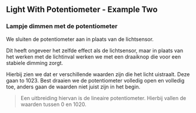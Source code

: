 ## Light With Potentiometer - Example Two

### Lampje dimmen met de potentiometer

We sluiten de potentiometer aan in plaats van de lichtsensor.

Dit heeft ongeveer het zelfde effect als de lichtsensor, maar in plaats van het werken met de lichtinval werken we met een draaiknop die voor een stabiele dimming zorgt.

Hierbij zien we dat er verschillende waarden zijn die het licht uistraalt. Deze gaan to 1023.
Best draaien we de potentiometer volledig open en volledig toe, anders gaan de waarden niet juist zijn in het begin.
 
> Een uitbreiding hiervan is de lineaire potentiometer. Hierbij vallen de waarden tussen 0 en 1020.


